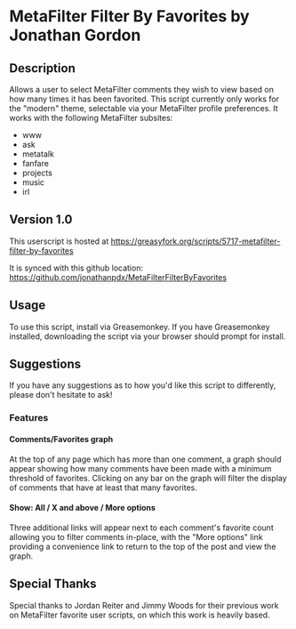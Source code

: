 # MetaFilter Filter By Favorites by Jonathan Gordon

## Description

Allows a user to select MetaFilter comments they wish to view based on how many times it has been favorited. This
script currently only works for the "modern" theme, selectable via your MetaFilter profile preferences. It works with
the following MetaFilter subsites:

+ www
+ ask
+ metatalk
+ fanfare
+ projects
+ music
+ irl

## Version 1.0

This userscript is hosted at https://greasyfork.org/scripts/5717-metafilter-filter-by-favorites

It is synced with this github location: https://github.com/jonathanpdx/MetaFilterFilterByFavorites

## Usage

To use this script, install via Greasemonkey. If you have Greasemonkey installed, downloading the script via your
browser should prompt for install.

## Suggestions

If you have any suggestions as to how you'd like this script to differently, please don't hesitate to ask!

### Features

#### Comments/Favorites graph

At the top of any page which has more than one comment, a graph should appear showing how many comments have been
made with a minimum threshold of favorites. Clicking on any bar on the graph will filter the display of comments that
have at least that many favorites.

#### Show: All / X and above / More options

Three additional links will appear next to each comment's favorite count allowing you to filter comments in-place,
with the "More options" link providing a convenience link to return to the top of the post and view the graph.


## Special Thanks

Special thanks to Jordan Reiter and Jimmy Woods for their previous work on MetaFilter favorite user scripts,
on which this work is heavily based.
